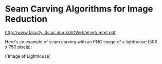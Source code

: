 # Seam Carving Algorithms for Image Reduction

http://www.faculty.idc.ac.il/arik/SCWeb/imret/imret.pdf

Here's an example of seam carving with an PNG image of a lighthouse (500 x 750 pixels):

![Image of Lighthouse]

